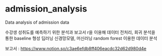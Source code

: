 # admission_analysis
Data analysis of admission data 

수강생 성취도를 예측하기 위한 분석과 보고서
r을 이용해 데이터 전처리, 회귀 분석을 통한 baseline 형성 
딥러닝 신경망모델, 머신러닝 random forest 이용한 데이터 분석 

보고서 : https://www.notion.so/c3ae6efdb8ff406eacdc32d62d980d4e

